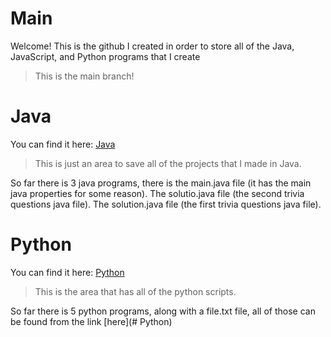 # Main
Welcome! This is the github I created in order to store all of the Java, JavaScript, and Python programs that I create
> This is the main branch!

# Java
You can find it here:
[Java](https://github.com/xGpD/Java/tree/java)
>This is just an area to save all of the projects that I made in Java.

So far there is 3 java programs, there is the main.java file (it has the main java properties for some reason). The solutio.java file (the second trivia questions java file). The solution.java file (the first trivia questions java file).

# Python 
You can find it here:
[Python](https://github.com/xGpD/Java/tree/python)
>This is the area that has all of the python scripts.

So far there is 5 python programs, along with a file.txt file, all of those can be found from the link [here](# Python)
